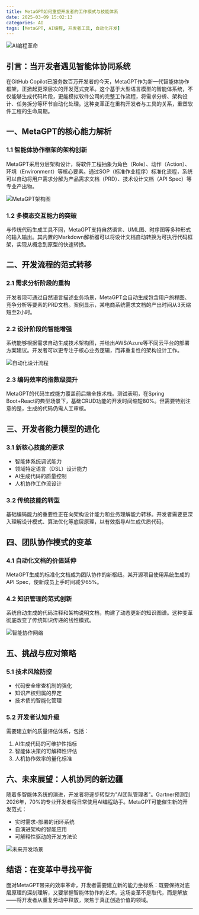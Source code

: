```yaml
---
title: MetaGPT如何重塑开发者的工作模式与技能体系
date: 2025-03-09 15:02:13
categories: AI
tags: [MetaGPT, AI编程, 开发者工具, 自动化开发]
---
```


![AI编程革命](images/metagpt-banner.png)

## 引言：当开发者遇见智能体协同系统

在GitHub Copilot已服务数百万开发者的今天，MetaGPT作为新一代智能体协作框架，正掀起更深层次的开发范式变革。这个基于大型语言模型的智能体系统，不仅能够生成代码片段，更能模拟软件公司的完整工作流程，将需求分析、架构设计、任务拆分等环节自动化处理。这种变革正在重构开发者与工具的关系，重塑软件工程的生命周期。

<!-- more -->

## 一、MetaGPT的核心能力解析

### 1.1 智能体协作框架的架构创新

MetaGPT采用分层架构设计，将软件工程抽象为角色（Role）、动作（Action）、环境（Environment）等核心要素。通过SOP（标准作业程序）标准化流程，系统可以自动将用户需求分解为产品需求文档（PRD）、技术设计文档（API Spec）等专业产出物。

![MetaGPT架构图](images/metagpt-architecture.png)

### 1.2 多模态交互能力的突破

与传统代码生成工具不同，MetaGPT支持自然语言、UML图、时序图等多种形式的输入输出。其内置的Markdown解析器可以将设计文档自动转换为可执行代码框架，实现从概念到原型的快速转换。

## 二、开发流程的范式转移

### 2.1 需求分析阶段的重构

开发者现可通过自然语言描述业务场景，MetaGPT会自动生成包含用户旅程图、竞争分析等要素的PRD文档。案例显示，某电商系统需求文档的产出时间从3天缩短至2小时。

### 2.2 设计阶段的智能增强

系统能够根据需求自动生成技术架构图，并给出AWS/Azure等不同云平台的部署方案建议。开发者可以更专注于核心业务逻辑，而非重复性的架构设计工作。

![自动化设计流程](images/design-automation.png)

### 2.3 编码效率的指数级提升

MetaGPT的代码生成能力覆盖前后端全技术栈。测试表明，在Spring Boot+React的典型场景下，基础CRUD功能的开发时间缩短80%。但需要特别注意的是，生成的代码仍需人工审核。

## 三、开发者能力模型的进化

### 3.1 新核心技能的要求

- 智能体系统调试能力
- 领域特定语言（DSL）设计能力
- AI生成代码的质量控制
- 人机协作工作流设计

### 3.2 传统技能的转型

基础编码能力的重要性正在向架构设计能力和业务理解能力转移。开发者需要更深入理解设计模式、算法优化等底层原理，以有效指导AI生成优质代码。

## 四、团队协作模式的变革

### 4.1 自动化文档的价值延伸

MetaGPT生成的标准化文档成为团队协作的新枢纽。某开源项目使用系统生成的API Spec，使新成员上手时间减少65%。

### 4.2 知识管理的范式创新

系统自动生成的代码注释和架构说明文档，构建了动态更新的知识图谱。这种变革彻底改变了传统知识传递的线性模式。

![智能协作网络](images/collaboration-network.png)

## 五、挑战与应对策略

### 5.1 技术风险防控

- 代码安全审查机制的强化
- 知识产权归属的界定
- 技术债的智能化管理

### 5.2 开发者认知升级

需要建立新的质量评估体系，包括：

1. AI生成代码的可维护性指标
2. 智能体决策的可解释性评估
3. 人机协作效率的量化标准

## 六、未来展望：人机协同的新边疆

随着多智能体系统的演进，开发者将逐步转型为"AI团队管理者"。Gartner预测到2026年，70%的专业开发者将日常使用AI编程助手。MetaGPT可能催生新的开发范式：

- 实时需求-部署的闭环系统
- 自演进架构的智能应用
- 可解释性驱动的开发方法论

![未来开发场景](images/future-dev.png)

## 结语：在变革中寻找平衡

面对MetaGPT带来的效率革命，开发者需要建立新的能力坐标系：既要保持对底层原理的深刻理解，又要掌握智能体协作的艺术。这场变革不是取代，而是解放——将开发者从重复劳动中释放，聚焦于真正创造价值的领域。

---

<script type="application/ld+json">
{
  "@context": "https://schema.org",
  "@type": "Article",
  "headline": "MetaGPT如何重塑开发者的工作模式与技能体系",
  "image": [
    "images/metagpt-banner.png",
    "images/metagpt-architecture.png",
    "images/design-automation.png"
   ],
  "datePublished": "2023-10-15T18:30:00+08:00",
  "author": [{
    "@type": "Person",
    "name": "AI科技观察员",
    "url": "https://hdj.me/metagpt-ai"
  }],
  "publisher": {
    "@type": "Organization",
    "name": "智能开发前沿",
    "logo": {
      "@type": "ImageObject",
      "url": "https://hdj.me/images/future-dev.png"
    }
  },
  "description": "深入解析MetaGPT对软件开发全流程的影响，探讨开发者在AI时代的能力转型路径与职业发展建议。"
}
</script>
